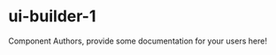 ui-builder-1
===============================================


Component Authors, provide some documentation for your users here!